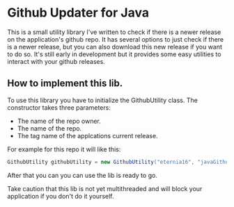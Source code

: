 # Github Updater for Java
This is a small utility library I've written to check if there is a newer release on the application's github repo. It has several options to just check if there is a newer release, but you can also download this new release if you want to do so. It's still early in development but it provides some easy utilities to interact with your github releases.

## How to implement this lib.
To use this library you have to initialize the GithubUtility class.
The constructor takes three parameters:
* The name of the repo owner.
* The name of the repo.
* The tag name of the applcations current release.

For example for this repo it will like this:
```java
GithubUtility githubUtility = new GithubUtility("eternia16", "javaGithubUpdater", "v0.1alpha");
```

After that you can you can use the lib is ready to go.

Take caution that this lib is not yet multithreaded and will block your application if you don't do it yourself.
